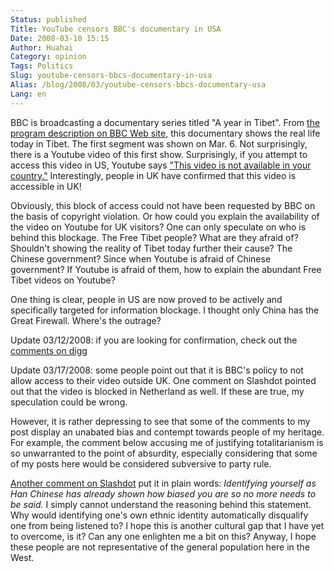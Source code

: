 ```yaml
---
Status: published
Title: YouTube censors BBC's documentary in USA
Date: 2008-03-10 15:15
Author: Huahai
Category: opinion
Tags: Politics
Slug: youtube-censors-bbcs-documentary-in-usa
Alias: /blog/2008/03/youtube-censors-bbcs-documentary-usa
Lang: en
---
```


BBC is broadcasting a documentary series titled "A year in Tibet". From [the program description on BBC Web site,](https://www.bbc.co.uk/bbcfour/listings/programme.shtml?day=today&filename=20080306/20080306_2100_4544_2145_60&service_id=4544) this documentary shows the real life today in Tibet. The first segment was shown on Mar. 6. Not surprisingly, there is a Youtube video of this first show. Surprisingly, if you attempt to access this video in US, Youtube says ["This video is not available in your country."](https://youtube.com/?v=HZ98sP2GSCE) Interestingly, people in UK have confirmed that this video is accessible in UK!

Obviously, this block of access could not have been requested by BBC on the basis of copyright violation. Or how could you explain the availability of the video on Youtube for UK visitors? One can only speculate on who is behind this blockage. The Free Tibet people? What are they afraid of? Shouldn't showing the reality of Tibet today further their cause? The Chinese government? Since when Youtube is afraid of Chinese government? If Youtube is afraid of them, how to explain the abundant Free Tibet videos on Youtube?

One thing is clear, people in US are now proved to be actively and specifically targeted for information blockage. I thought only China has the Great Firewall. Where's the outrage?

Update 03/12/2008: if you are looking for confirmation, check out the [comments on digg](https://digg.com/political_opinion/Youtube_censors_BBC_s_documentary_in_US)

Update 03/17/2008: some people point out that it is BBC's policy to not allow access to their video outside UK. One comment on Slashdot pointed out that the video is blocked in Netherland as well. If these are true, my speculation could be wrong.

However, it is rather depressing to see that some of the comments to my post display an unabated bias and contempt towards people of my heritage. For example, the comment below accusing me of justifying totalitarianism is so unwarranted to the point of absurdity, especially considering that some of my posts here would be considered subversive to party rule. 

[Another comment on Slashdot](https://yro.slashdot.org/comments.pl?sid=489386&cid=22771430) put it in plain words: *Identifying yourself as Han Chinese has already shown how biased you are so no more needs to be said.* I simply cannot understand the reasoning behind this statement. Why would identifying one's own ethnic identity automatically disqualify one from being listened to? I hope this is another cultural gap that I have yet to overcome, is it? Can any one enlighten me a bit on this? Anyway, I hope these people are not representative of the general population here in the West.
